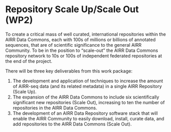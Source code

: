 # Repository Scale Up/Scale Out (WP2)
To create a critical mass of well curated, international repositories within the AIRR Data Commons, each with 100s of millions or billions of annotated sequences, that are of scientific significance to the general AIRR Community. To be in the position to “scale-out” the AIRR Data Commons repository network to 10s or 100s of independent federated repositories at the end of the project.

There will be three key deliverables from this work package:
1.	The development and application of techniques to increase the amount of AIRR-seq data (and its related metadata) in a single AIRR Repository (Scale Up).
2.	The expansion of the AIRR Data Commons to include six scientifically significant new repositories (Scale Out), increasing to ten the number of repositories in the AIRR Data Commons. 
3.	The development of an AIRR Data Repository software stack that will enable the AIRR Community to easily download, install, curate data, and add repositories to the AIRR Data Commons (Scale Out).
